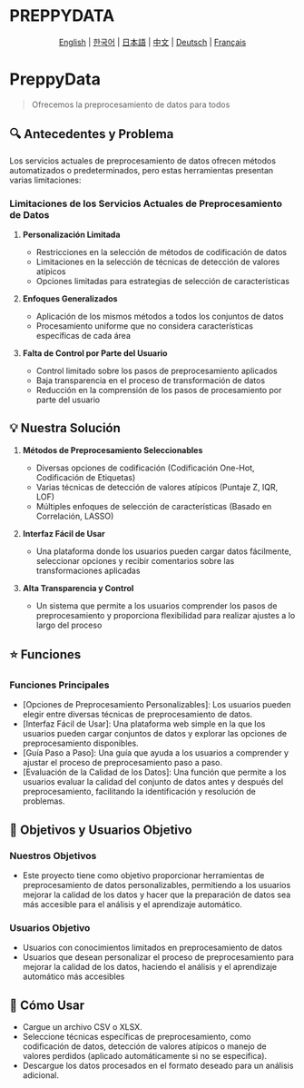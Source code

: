 # PREPPYDATA
<p align="center">
  <a href="README.md">English</a> |
  <a href="README.ko.md">한국어</a> |
  <a href="README.ja.md">日本語</a> |
  <a href="README.zh.md">中文</a> |
  <a href="README.de.md">Deutsch</a> |
  <a href="README.fr.md">Français</a>
</p>

# PreppyData
> Ofrecemos la preprocesamiento de datos para todos

## 🔍 Antecedentes y Problema

Los servicios actuales de preprocesamiento de datos ofrecen métodos automatizados o predeterminados, pero estas herramientas presentan varias limitaciones:

### Limitaciones de los Servicios Actuales de Preprocesamiento de Datos

1. **Personalización Limitada**
   - Restricciones en la selección de métodos de codificación de datos
   - Limitaciones en la selección de técnicas de detección de valores atípicos
   - Opciones limitadas para estrategias de selección de características

2. **Enfoques Generalizados**
   - Aplicación de los mismos métodos a todos los conjuntos de datos
   - Procesamiento uniforme que no considera características específicas de cada área

3. **Falta de Control por Parte del Usuario**
   - Control limitado sobre los pasos de preprocesamiento aplicados
   - Baja transparencia en el proceso de transformación de datos
   - Reducción en la comprensión de los pasos de procesamiento por parte del usuario

## 💡 Nuestra Solución

1. **Métodos de Preprocesamiento Seleccionables**
   - Diversas opciones de codificación (Codificación One-Hot, Codificación de Etiquetas)
   - Varias técnicas de detección de valores atípicos (Puntaje Z, IQR, LOF)
   - Múltiples enfoques de selección de características (Basado en Correlación, LASSO)

2. **Interfaz Fácil de Usar**
   - Una plataforma donde los usuarios pueden cargar datos fácilmente, seleccionar opciones y recibir comentarios sobre las transformaciones aplicadas

3. **Alta Transparencia y Control**
   - Un sistema que permite a los usuarios comprender los pasos de preprocesamiento y proporciona flexibilidad para realizar ajustes a lo largo del proceso

## ⭐ Funciones
### Funciones Principales
 - [Opciones de Preprocesamiento Personalizables]: Los usuarios pueden elegir entre diversas técnicas de preprocesamiento de datos.
 - [Interfaz Fácil de Usar]: Una plataforma web simple en la que los usuarios pueden cargar conjuntos de datos y explorar las opciones de preprocesamiento disponibles.
 - [Guía Paso a Paso]: Una guía que ayuda a los usuarios a comprender y ajustar el proceso de preprocesamiento paso a paso.
 - [Evaluación de la Calidad de los Datos]: Una función que permite a los usuarios evaluar la calidad del conjunto de datos antes y después del preprocesamiento, facilitando la identificación y resolución de problemas.

## 🎯 Objetivos y Usuarios Objetivo
### Nuestros Objetivos
 - Este proyecto tiene como objetivo proporcionar herramientas de preprocesamiento de datos personalizables, permitiendo a los usuarios mejorar la calidad de los datos y hacer que la preparación de datos sea más accesible para el análisis y el aprendizaje automático.

### Usuarios Objetivo
 - Usuarios con conocimientos limitados en preprocesamiento de datos
 - Usuarios que desean personalizar el proceso de preprocesamiento para mejorar la calidad de los datos, haciendo el análisis y el aprendizaje automático más accesibles

## 📖 Cómo Usar
 - Cargue un archivo CSV o XLSX.
 - Seleccione técnicas específicas de preprocesamiento, como codificación de datos, detección de valores atípicos o manejo de valores perdidos (aplicado automáticamente si no se especifica).
 - Descargue los datos procesados en el formato deseado para un análisis adicional.